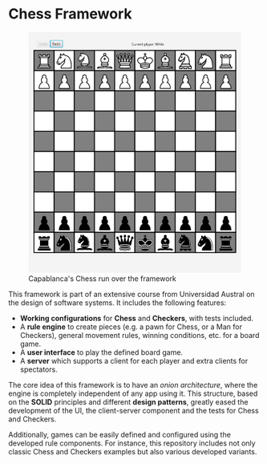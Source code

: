 # Chess Framework

<figure>
  <img src="/diagrams/Capablanca's%20Chess.png" alt="Image description">
  <figcaption>Capablanca's Chess run over the framework</figcaption>
</figure>

This framework is part of an extensive course from Universidad Austral on the design of software systems. It includes the following features:

* **Working configurations** for **Chess** and **Checkers**, with tests included.
* A **rule engine** to create pieces (e.g. a pawn for Chess, or a Man for Checkers), general movement rules, winning conditions, etc. for a board game.
* A **user interface** to play the defined board game.
* A **server** which supports a client for each player and extra clients for spectators.

The core idea of this framework is to have an _onion architecture_, where the engine is completely independent of any app using it.
This structure, based on the **SOLID** principles and different **design patterns**, greatly eased the development of the UI, the client-server component and the tests for Chess and Checkers.

Additionally, games can be easily defined and configured using the developed rule components. For instance, this repository includes not only classic Chess and Checkers examples but also various developed variants.
